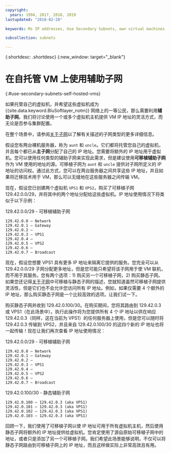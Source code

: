 ```yaml
---
copyright:
  years: 1994, 2017, 2018, 2019
lastupdated: "2018-02-28"

keywords: Ms IP addresses, Use Secondary Subnets, own virtual machines

subcollection: subnets

---
```

{:shortdesc: .shortdesc}
{:new_window: target="_blank"}

# 在自托管 VM 上使用辅助子网
{:#use-secondary-subnets-self-hosted-vms}

如果托管自己的虚拟机，并希望这些虚拟机成为 {{site.data.keyword.BluSoftlayer_notm}} 网络上的一等公民，那么需要利用**辅助子网**。我们将讨论使用一个或多个虚拟机主机提供 VM IP 地址的灵活方式，而无论是否参与集群配置。

在整个场景中，请参阅[关于子网](/docs/infrastructure/subnets?topic=subnets-about-subnets-and-ips)以了解有关描述的子网类型的更多详细信息。

假设您有两台裸机服务器，称为 `aunt` 和 `uncle`。它们都将托管您自己的虚拟机，并且每个都已从**主子网**分配了自己的 IP 地址。您需要将额外的 IP 地址用于虚拟机。您可以使用任何类型的辅助子网来实现此需求，但是建议使用**可移植辅助子网**作为 VM 使用的地址的源。可移植子网为 `aunt` 和 `uncle` 提供对子网所定义的 IP 地址的访问权。通过此方式，您可以在两台服务器之间共享这些 IP 地址，并且如果将迁移技术用于 VM，那么可以无缝地在这些服务器之间传输 VM。

现在，假设您已创建两个虚拟机 `VPS1` 和 `VPS2`，购买了可移植子网 129.42.0.0/29，并将其中的两个地址分配给这些虚拟机。IP 地址使用情况下将类似于以下示例：

129.42.0.0/29 - 可移植辅助子网
```
129.42.0.0 – Network
129.42.0.1 – Gateway
129.42.0.2 –
129.42.0.3 – VPS1
129.42.0.4 –
129.42.0.5 – VPS2
129.42.0.6 –
129.42.0.7 – Broadcast
```

现在，假设您想要 VPS1 具有更多 IP 地址来隔离它提供的服务。您完全可以从 129.42.0.0/29 子网分配更多地址，但是您可能只希望将该子网用于使 VM 联机，而不用于其服务。您有两个选项：1) 购买另一个可移植子网，2) 购买静态子网。如果您还记得[关于子网](/docs/infrastructure/subnets?topic=subnets-about-subnets-and-ips)中可移植与静态子网的描述，您就知道虽然可移植子网提供灵活性，但是它们也不会允许您访问所有 IP 地址。例如，如果仅需要 4 个额外的 IP 地址，那么购买静态子网是一个比较高效的选项。让我们试一下。

购买静态子网并收到 129.42.0.100/30。在购买期间，您将其路由到 129.42.0.3 或 VPS1（在此场景中）。执行此操作将为您提供所有 4 个 IP 地址以供在响应 129.42.0.3（同样，这在当前为 VPS1）的任何服务器上使用，但是您可以随时将 129.42.0.3 传输到 VPS2，并且来自 129.42.0.100/30 的这四个新的 IP 地址也将一起传输！现在让我们再次查看 IP 地址使用情况：

129.42.0.0/29 - 可移植辅助子网
```
129.42.0.0 – Network
129.42.0.1 – Gateway
129.42.0.2 –
129.42.0.3 – VPS1
129.42.0.4 –
129.42.0.5 – VPS2
129.42.0.6 –
129.42.0.7 – Broadcast
```

129.42.0.100/30 - 静态辅助子网
```
129.42.0.100 – 129.42.0.3 (aka VPS1)
129.42.0.101 – 129.42.0.3 (aka VPS1)
129.42.0.102 – 129.42.0.3 (aka VPS1)
129.42.0.103 – 129.42.0.3 (aka VPS1)
```

回顾一下，我们使用了可移植子网以使 IP 地址可用于所有虚拟机主机，然后使用静态子网将额外的 IP 地址提供给虚拟机。您肯定使用了源自原始可移植子网中的地址，或者只是添加了另一个可移植子网。我们希望此场景能够说明，不仅可以将静态子网路由到可移植子网上的 IP 地址，而且这样做实际上非常高效且有用。
